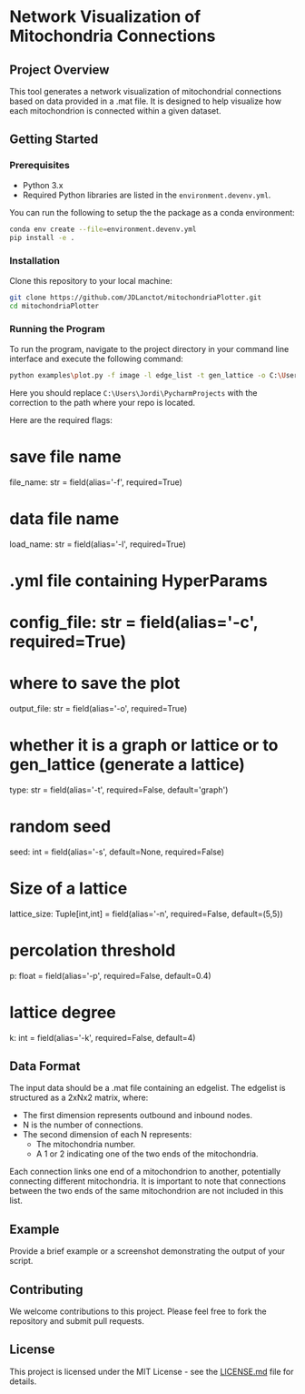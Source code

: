 # Network Visualization of Mitochondria Connections

## Project Overview
This tool generates a network visualization of mitochondrial connections based on data provided in a .mat file. It is designed to help visualize how each mitochondrion is connected within a given dataset.

## Getting Started

### Prerequisites
- Python 3.x
- Required Python libraries are listed in the `environment.devenv.yml`. 

You can run the following to setup the the package as a conda environment:
```bash
conda env create --file=environment.devenv.yml
pip install -e .
```

### Installation
Clone this repository to your local machine:
```bash
git clone https://github.com/JDLanctot/mitochondriaPlotter.git
cd mitochondriaPlotter
```

### Running the Program
To run the program, navigate to the project directory in your command line interface and execute the following command:

```bash
python examples\plot.py -f image -l edge_list -t gen_lattice -o C:\Users\Jordi\PycharmProjects\mitochondriaPlotter\examples -n 7 7 -p 0.4 -k 4
```

Here you should replace `C:\Users\Jordi\PycharmProjects` with the correction to the path where your repo is located.

Here are the required flags:
# save file name
file_name: str = field(alias='-f', required=True)

# data file name
load_name: str = field(alias='-l', required=True)

# .yml file containing HyperParams
# config_file: str = field(alias='-c', required=True)

# where to save the plot
output_file: str = field(alias='-o', required=True)

# whether it is a graph or lattice or to gen_lattice (generate a lattice)
type: str = field(alias='-t', required=False, default='graph')

# random seed
seed: int = field(alias='-s', default=None, required=False)

# Size of a lattice
lattice_size: Tuple[int,int] = field(alias='-n', required=False, default=(5,5))

# percolation threshold
p: float = field(alias='-p', required=False, default=0.4)

# lattice degree
k: int = field(alias='-k', required=False, default=4)

## Data Format
The input data should be a .mat file containing an edgelist. The edgelist is structured as a 2xNx2 matrix, where:
- The first dimension represents outbound and inbound nodes.
- N is the number of connections.
- The second dimension of each N represents:
  - The mitochondria number.
  - A 1 or 2 indicating one of the two ends of the mitochondria.

Each connection links one end of a mitochondrion to another, potentially connecting different mitochondria. It is important to note that connections between the two ends of the same mitochondrion are not included in this list.

## Example
Provide a brief example or a screenshot demonstrating the output of your script.

## Contributing
We welcome contributions to this project. Please feel free to fork the repository and submit pull requests.

## License
This project is licensed under the MIT License - see the [LICENSE.md](LICENSE) file for details.
